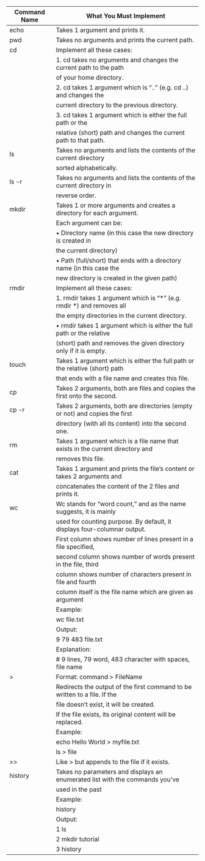 | Command Name  |  What You Must Implement                                                         |
|---------------|----------------------------------------------------------------------------------|
| echo          |  Takes 1 argument and prints it.                                                 |
| pwd           |  Takes no arguments and prints the current path.                                 |
| cd            |  Implement all these cases:                                                      |
|               |      1. cd takes no arguments and changes the current path to the path           |
|               |         of your home directory.                                                  |
|               |      2. cd takes 1 argument which is “..” (e.g. cd ..) and changes the           |
|               |          current directory to the previous directory.                            |
|               |      3. cd takes 1 argument which is either the full path or the                 |
|               |          relative (short) path and changes the current path to that path.        |
| ls            |  Takes no arguments and lists the contents of the current directory              |
|               |  sorted alphabetically.                                                          |
| ls -r         |  Takes no arguments and lists the contents of the current directory in           |
|               |  reverse order.                                                                  |
| mkdir         |  Takes 1 or more arguments and creates a directory for each argument.            |
|               |  Each argument can be:                                                           |
|               |     • Directory name (in this case the new directory is created in               |
|               |       the current directory)                                                     |
|               |     • Path (full/short) that ends with a directory name (in this case the        |
|               |       new directory is created in the given path)                                |
| rmdir         |  Implement all these cases:                                                      |
|               |     1. rmdir takes 1 argument which is “*” (e.g. rmdir *) and removes all        |
|               |       the empty directories in the current directory.                            |
|               |     • rmdir takes 1 argument which is either the full path or the relative       |
|               |       (short) path and removes the given directory only if it is empty.          |
| touch         |  Takes 1 argument which is either the full path or the relative (short) path     |
|               |  that ends with a file name and creates this file.                               |
| cp            |  Takes 2 arguments, both are files and copies the first onto the second.         |
| cp -r         |  Takes 2 arguments, both are directories (empty or not) and copies the first     |
|               |  directory (with all its content) into the second one.                           |
| rm            |  Takes 1 argument which is a file name that exists in the current directory and  |
|               |  removes this file.                                                              |
| cat           |  Takes 1 argument and prints the file’s content or takes 2 arguments and         |
|               |  concatenates the content of the 2 files and prints it.                          |
| wc            |  Wc stands for “word count,” and as the name suggests, it is mainly              |
|               |  used for counting purpose. By default, it displays four-columnar output.        |                                                
|               |  First column shows number of lines present in a file specified,                 |
|               |  second column shows number of words present in the file, third                  |
|               |  column shows number of characters present in file and fourth                    |
|               |  column itself is the file name which are given as argument                      |
|               |  Example:                                                                        |
|               |     wc file.txt                                                                  |
|               |  Output:                                                                         |
|               |     9 79 483 file.txt                                                            |
|               |  Explanation:                                                                    |
|               |     # 9 lines, 79 word, 483 character with spaces, file name                     |
| >             |  Format: command > FileName                                                      |
|               |  Redirects the output of the first command to be written to a file. If the       |
|               |  file doesn’t exist, it will be created.                                         |
|               |  If the file exists, its original content will be replaced.                      |
|               |  Example:                                                                        |
|               |     echo Hello World > myfile.txt                                                |
|               |     ls > file                                                                    |
| >>            |  Like > but appends to the file if it exists.                                    |
| history       |  Takes no parameters and displays an enumerated list with the commands you’ve    |
|               |  used in the past                                                                |
|               |  Example:                                                                        |
|               |     history                                                                      |
|               |  Output:                                                                         |
|               |     1 ls                                                                         |
|               |     2 mkdir tutorial                                                             |
|               |     3 history                                                                    |
